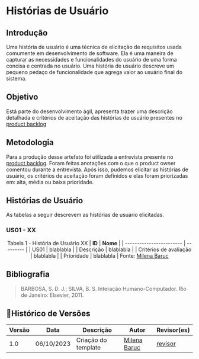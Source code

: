 # Histórias de Usuário

## Introdução

Uma história de usuário é uma técnica de elicitação de requisitos usada comumente em desenvolvimento de software. Ela é uma maneira de capturar as necessidades e funcionalidades do usuário de uma forma concisa e centrada no usuário. Uma história de usuário descreve um pequeno pedaço de funcionalidade que agrega valor ao usuário final do sistema.

## Objetivo

Está parte do desenvolvimento ágil, apresenta trazer uma descrição detalhada e critérios de aceitação das histórias de usuário presentes no [product backlog](./backlog.md)

## Metodologia

Para a produção desse artefato foi utilizada a entrevista presente no [product backlog](./backlog.md). Foram feitas anotações com o que o product owner comentou durante a entrevista. Após isso, pudemos elicitar as histórias de usuário, os critérios de aceitação foram definidos e elas foram priorizadas em: alta, média ou baixa prioridade.

## Histórias de Usuário

As tabelas a seguir descrevem as histórias de usuário elicitadas.

### US01 - XX

<center>

Tabela 1 - História de Usuário XX
| **ID**                   | **Nome**  |
| ------------------------ | --------- |
| US01                     | blablabla |
| Descrição                | blablabla |
| Critérios de avaliação   | blablabla |
| Prioridade               | blablabla |
Fonte: [Milena Baruc](https://github.com/MilenaBaruc)

</center>


## Bibliografia

> BARBOSA, S. D. J.; SILVA, B. S. Interação Humano-Computador. Rio de Janeiro: Elsevier, 2011.

## 📑Histórico de Versões

| Versão |    Data    |      Descrição      |       Autor     | Revisor(es)  |
| ------ | ---------- | ------------------- | --------------- | ------------ |
| 1.0    | 06/10/2023 | Criação do template | [Milena Baruc](https://github.com/MilenaBaruc) |[revisor](https://github.com/) |
